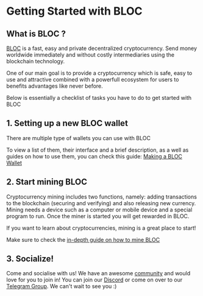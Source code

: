 # **Getting Started with BLOC**

## **What is BLOC ?**

[BLOC](https://bloc.money) is a fast, easy and private decentralized cryptocurrency. Send money worldwide immediately and without costly intermediaries using the blockchain technology.

One of our main goal is to provide a cryptocurrency which is safe, easy to use and attractive combined with a powerfull ecosystem for users to benefits advantages like never before.

Below is essentially a checklist of tasks you have to do to get started with BLOC

## **1. Setting up a new BLOC wallet**

There are multiple type of wallets you can use with BLOC

To view a list of them, their interface and a brief description, as a well as guides on how to use them, you can check this guide: [Making a BLOC Wallet](wallets/Making-a-Wallet.md)

## **2. Start mining BLOC**

Cryptocurrency mining includes two functions, namely: adding transactions to the blockchain (securing and verifying) and also releasing new currency. Mining needs a device such as a computer or mobile device and a special program to run. Once the miner is started you will get rewarded in BLOC.

If you want to learn about cryptocurrencies, mining is a great place to start!

Make sure to check the [in-depth guide on how to mine BLOC](mining/What-is-mining.md)

## **3. Socialize!**

Come and socialise with us! We have an awesome [community](about/Community.md) and would love for you to join in!
You can join our [Discord](https://discord.gg/5Buudya) or come on over to our [Telegram Group](https://t.me/bloc_money). We can't wait to see you :)